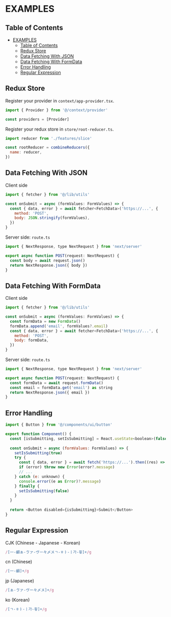 # EXAMPLES

## Table of Contents

- [EXAMPLES](#examples)
  - [Table of Contents](#table-of-contents)
  - [Redux Store](#redux-store)
  - [Data Fetching With JSON](#data-fetching-with-json)
  - [Data Fetching With FormData](#data-fetching-with-formdata)
  - [Error Handling](#error-handling)
  - [Regular Expression](#regular-expression)

## Redux Store

Register your provider in `context/app-provider.tsx`.

```javascript
import { Provider } from '@/context/provider'

const providers = [Provider]
```

Register your redux store in `store/root-reducer.ts`.

```javascript
import reducer from './features/slice'

const rootReducer = combineReducers({
  name: reducer,
})
```

## Data Fetching With JSON

Client side

```javascript
import { fetcher } from '@/lib/utils'

const onSubmit = async (formValues: FormValues) => {
  const { data, error } = await fetcher<FetchData>('https://...', {
    method: 'POST',
    body: JSON.stringify(formValues),
  })
}
```

Server side: `route.ts`

```javascript
import { NextResponse, type NextRequest } from 'next/server'

export async function POST(request: NextRequest) {
  const body = await request.json()
  return NextResponse.json({ body })
}
```

## Data Fetching With FormData

Client side

```javascript
import { fetcher } from '@/lib/utils'

const onSubmit = async (formValues: FormValues) => {
  const formData = new FormData()
  formData.append('email', formValues?.email)
  const { data, error } = await fetcher<FetchData>('https://...', {
    method: 'POST',
    body: formData,
  })
}
```

Server side: `route.ts`

```javascript
import { NextResponse, type NextRequest } from 'next/server'

export async function POST(request: NextRequest) {
  const formData = await request.formData()
  const email = formData.get('email') as string
  return NextResponse.json({ email })
}
```

## Error Handling

```javascript
import { Button } from '@/components/ui/button'

export function Component() {
  const [isSubmitting, setIsSubmitting] = React.useState<boolean>(false)
  
  const onSubmit = async (formValues: FormValues) => {
    setIsSubmitting(true)
    try {
      const { data, error } = await fetch('https://...').then((res) => res.json())
      if (error) throw new Error(error?.message)
      // ...
    } catch (e: unknown) {
      console.error((e as Error)?.message)
    } finally {
      setIsSubmitting(false)
    }
  }
  
  return <Button disabled={isSubmitting}>Submit</Button>
}
```

## Regular Expression

CJK (Chinese - Japanese - Korean)

```javascript
/[一-龥ぁ-ゔァ-ヴー々〆〤ㄱ-ㅎㅏ-ㅣ가-힇]+/g
```

cn (Chinese)

```javascript
/[一-龥]+/g
```

jp (Japanese)

```javascript
/[ぁ-ゔァ-ヴー々〆〤]+/g
```

ko (Korean)

```javascript
/[ㄱ-ㅎㅏ-ㅣ가-힇]+/g
```
